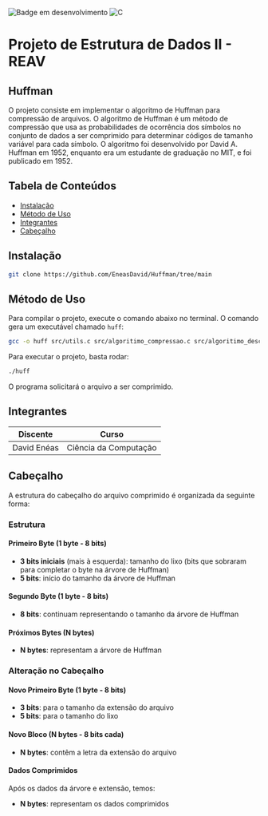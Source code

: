 ![Badge em desenvolvimento](https://img.shields.io/static/v1?label=STATUS&message=EM%20DESENVOLVIMENTO&color=YELLOW&style=for-the-badge)
![C](https://img.shields.io/badge/C-%2300599C.svg?style=for-the-badge&logo=c&logoColor=white)

# Projeto de Estrutura de Dados II - REAV
## Huffman

O projeto consiste em implementar o algoritmo de Huffman para compressão de arquivos. O algoritmo de Huffman é um método de compressão que usa as probabilidades de ocorrência dos símbolos no conjunto de dados a ser comprimido para determinar códigos de tamanho variável para cada símbolo. O algoritmo foi desenvolvido por David A. Huffman em 1952, enquanto era um estudante de graduação no MIT, e foi publicado em 1952.

## Tabela de Conteúdos

- [Instalação](#instalação)
- [Método de Uso](#método-de-uso)
- [Integrantes](#integrantes)
- [Cabeçalho](#cabeçalho)

## Instalação

```bash
git clone https://github.com/EneasDavid/Huffman/tree/main
```

## Método de Uso
Para compilar o projeto, execute o comando abaixo no terminal. O comando gera um executável chamado `huff`:

```bash
gcc -o huff src/utils.c src/algoritimo_compressao.c src/algoritimo_descompressao.c src/huffman.c src/main.c
```

Para executar o projeto, basta rodar:

```bash
./huff
```

O programa solicitará o arquivo a ser comprimido.

## Integrantes
| Discente    | Curso                    |
|-------------|--------------------------|
| David Enéas | Ciência da Computação     |

## Cabeçalho

A estrutura do cabeçalho do arquivo comprimido é organizada da seguinte forma:

### Estrutura

#### Primeiro Byte (1 byte - 8 bits)
- **3 bits iniciais** (mais à esquerda): tamanho do lixo (bits que sobraram para completar o byte na árvore de Huffman)
- **5 bits**: início do tamanho da árvore de Huffman

#### Segundo Byte (1 byte - 8 bits)
- **8 bits**: continuam representando o tamanho da árvore de Huffman

#### Próximos Bytes (N bytes)
- **N bytes**: representam a árvore de Huffman

### Alteração no Cabeçalho

#### Novo Primeiro Byte (1 byte - 8 bits)
- **3 bits**: para o tamanho da extensão do arquivo
- **5 bits**: para o tamanho do lixo 

#### Novo Bloco (N bytes - 8 bits cada)
- **N bytes**: contêm a letra da extensão do arquivo

#### Dados Comprimidos
Após os dados da árvore e extensão, temos:
- **N bytes**: representam os dados comprimidos